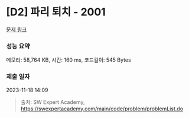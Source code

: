 # [D2] 파리 퇴치 - 2001 

[문제 링크](https://swexpertacademy.com/main/code/problem/problemDetail.do?contestProbId=AV5PzOCKAigDFAUq) 

### 성능 요약

메모리: 58,764 KB, 시간: 160 ms, 코드길이: 545 Bytes

### 제출 일자

2023-11-18 14:09



> 출처: SW Expert Academy, https://swexpertacademy.com/main/code/problem/problemList.do